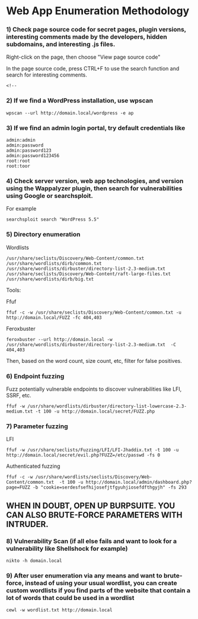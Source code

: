 # Web App Enumeration Methodology

### 1) Check page source code for secret pages, plugin versions, interesting comments made by the developers, hidden subdomains, and interesting .js files.

Right-click on the page, then choose "View page source code"

In the page source code, press CTRL+F to use the search function and search for interesting comments.

    <!--

### 2) If we find a WordPress installation, use wpscan

    wpscan --url http://domain.local/wordpress -e ap

### 3) If we find an admin login portal, try default credentials like

    admin:admin
    admin:password
    admin:password123
    admin:password123456
    root:root
    root:toor

### 4) Check server version, web app technologies, and version using the Wappalyzer plugin, then search for vulnerabilities using Google or searchsploit.

For example

    searchsploit search "WordPress 5.5" 

### 5) Directory enumeration

Wordlists

    /usr/share/seclists/Discovery/Web-Content/common.txt
    /usr/share/wordlists/dirb/common.txt
    /usr/share/wordlists/dirbuster/directory-list-2.3-medium.txt
    /usr/share/seclists/Discovery/Web-Content/raft-large-files.txt
    /usr/share/wordlists/dirb/big.txt

Tools:

Ffuf

    ffuf -c -w /usr/share/seclists/Discovery/Web-Content/common.txt -u http://domain.local/FUZZ -fc 404,403

Feroxbuster

    feroxbuster --url http://domain.local -w /usr/share/wordlists/dirbuster/directory-list-2.3-medium.txt  -C 404,403

Then, based on the word count, size count, etc, filter for false positives.

### 6) Endpoint fuzzing 

Fuzz potentially vulnerable endpoints to discover vulnerabilities like LFI, SSRF, etc.

    ffuf -w /usr/share/wordlists/dirbuster/directory-list-lowercase-2.3-medium.txt -t 100 -u http://domain.local/secret/FUZZ.php

### 7) Parameter fuzzing

LFI

    ffuf -w /usr/share/seclists/Fuzzing/LFI/LFI-Jhaddix.txt -t 100 -u http://domain.local/secret/evil.php?FUZZ=/etc/passwd -fs 0

Authenticated fuzzing

    ffuf -c -w /usr/share/wordlists/seclists/Discovery/Web-Content/common.txt  -t 100 -u http://domain.local/admin/dashboard.php?page=FUZZ -b "cookie=serdesfsefhijosefjtfgyuhjiosefdfthgyjh" -fs 293

## WHEN IN DOUBT, OPEN UP BURPSUITE. YOU CAN ALSO BRUTE-FORCE PARAMETERS WITH INTRUDER.

### 8) Vulnerability Scan (if all else fails and want to look for a vulnerability like Shellshock for example)

    nikto -h domain.local

### 9) After user enumeration via any means and want to brute-force, instead of using your usual wordlist, you can create custom wordlists if you find parts of the website that contain a lot of words that could be used in a wordlist

    cewl -w wordlist.txt http://domain.local
